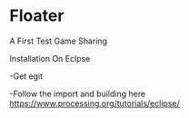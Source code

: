 # Floater
A First Test Game Sharing

Installation On Eclpse

  -Get egit
  
  -Follow the import and building here https://www.processing.org/tutorials/eclipse/
